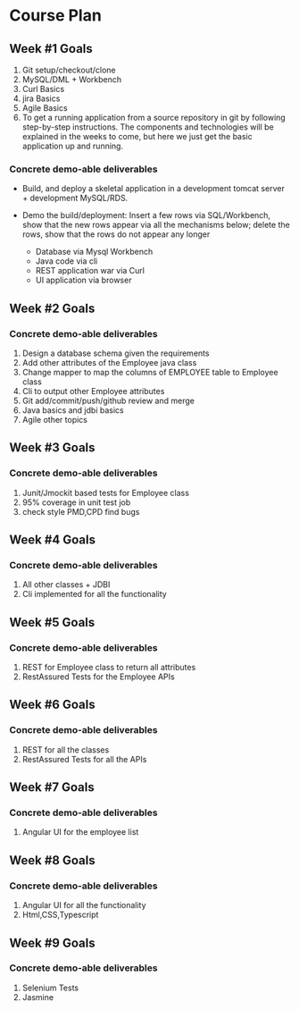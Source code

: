 # Course Plan

## Week #1 Goals

  1. Git setup/checkout/clone
  1. MySQL/DML + Workbench
  1. Curl Basics
  1. jira Basics
  1. Agile Basics
  1. To get a running application from a source repository in git by following step-by-step instructions. The components and technologies will be explained in the weeks to come, but here we just get the basic application up and running.

### Concrete demo-able deliverables

  * Build, and deploy a skeletal application in a development tomcat server + development MySQL/RDS.

  * Demo the build/deployment: Insert a few rows via SQL/Workbench, show that the new rows appear via all the mechanisms below; delete the rows, show that the rows
  do not appear any longer
    * Database via Mysql Workbench
    * Java code via cli
    * REST application war via Curl
    * UI application via browser

## Week #2 Goals

### Concrete demo-able deliverables

  1. Design a database schema given the requirements
  1. Add other attributes of the Employee java class
  1. Change mapper to map the columns of EMPLOYEE table to Employee class
  1. Cli to output other Employee attributes
  1. Git add/commit/push/github review and merge
  1. Java basics and jdbi basics
  1. Agile other topics

## Week #3 Goals

### Concrete demo-able deliverables

  1. Junit/Jmockit based tests for Employee class
  1. 95% coverage in unit test job
  1. check style PMD,CPD find bugs 

## Week #4 Goals

### Concrete demo-able deliverables

  1. All other classes + JDBI
  1. Cli implemented for all the functionality
  
## Week #5 Goals

### Concrete demo-able deliverables

  1. REST for Employee class to return all attributes
  1. RestAssured Tests for the Employee APIs
  
## Week #6 Goals

### Concrete demo-able deliverables

  1. REST for all the classes
  1. RestAssured Tests for all the APIs

## Week #7 Goals

### Concrete demo-able deliverables

  1. Angular UI for the employee list

## Week #8 Goals

### Concrete demo-able deliverables

  1. Angular UI for all the functionality
  1. Html,CSS,Typescript
  
## Week #9 Goals
   
### Concrete demo-able deliverables

  1. Selenium Tests
  1. Jasmine
  
